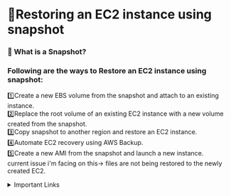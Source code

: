 # :signal_strength:Restoring an EC2 instance using snapshot

### :floppy_disk: What is a Snapshot?

### Following are the ways to Restore an EC2 instance using snapshot:

 :one:Create a new EBS volume from the snapshot and attach to an existing instance.<br>
  :two:Replace the root volume of an existing EC2 instance with a new volume created from the snapshot.<br>
  :three:Copy snapshot to another region and restore an EC2 instance.<br>
  :four:Automate EC2 recovery using AWS Backup.<br>
  :five:Create a new AMI from the snapshot and launch a new instance.<br>
  current issue i'm facing on this-> files are not being restored to the newly created EC2.

<details>
  <summary>Important Links</summary>
  :link: https://www.youtube.com/watch?v=85djWS1rDyE -> Fix for mounting issue in the Method 1<br>
  :link: https://docs.aws.amazon.com/ebs/latest/userguide/ebs-snapshots.html -> AWS Documentation on Snapshots.<br>
</details>
